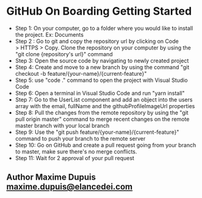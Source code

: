 # GitHub On Boarding Getting Started
- Step 1: On your computer, go to a folder where you would like to install the project. Ex: Documents
- Step 2 : Go to git and copy the repository url by clicking on Code > HTTPS > Copy. Clone the repository on your computer by using the "git clone {repository's url}" command
- Step 3: Open the source code by navigating to newly created project 
- Step 4: Create and move to a new branch by using the command "git checkout -b feature/{your-name}/{current-feature}"
- Step 5: use "code ." command to open the project with Visual Studio Code
- Step 6: Open a terminal in Visual Studio Code and run "yarn install"
- Step 7: Go to the UserList component and add an object into the users array with the email, fullName and the githubProfileImageUrl properties
- Step 8: Pull the changes from the remote repository by using the "git pull origin master" command to merge recent changes on the remote master branch with your local branch
- Step 9: Use the "git push feature/{your-name}/{current-feature}" command to push your branch to the remote server
- Step 10: Go on GitHub and create a pull request going from your branch to master, make sure there's no merge conflicts. 
- Step 11: Wait for 2 approval of your pull request

## Author Maxime Dupuis maxime.dupuis@elancedei.com
